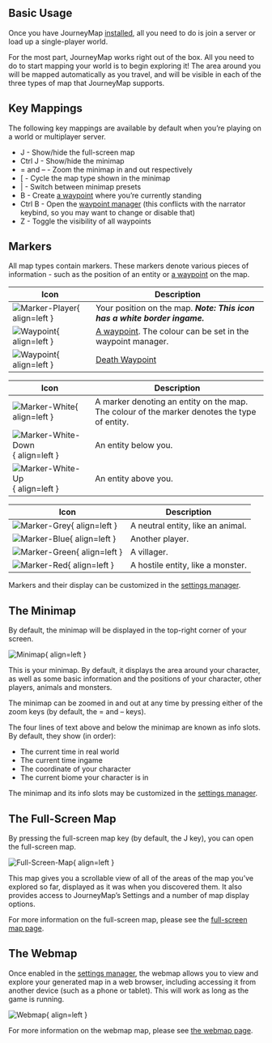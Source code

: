 ## **Basic Usage**

Once you have JourneyMap [installed](installing.md), all you need to do is join a server or load up a single-player world.

For the most part, JourneyMap works right out of the box. All you need to do to start mapping your world is to begin exploring it! The area around you will be mapped automatically as you travel, and will be visible in each of the three types of map that JourneyMap supports.

## **Key Mappings**

The following key mappings are available by default when you’re playing on a world or multiplayer server.

- J - Show/hide the full-screen map
- Ctrl J - Show/hide the minimap
- = and – - Zoom the minimap in and out respectively
- [ - Cycle the map type shown in the minimap
- | - Switch between minimap presets
- B - Create [a waypoint]() where you’re currently standing
- Ctrl B - Open the [waypoint manager]() (this conflicts with the narrator keybind, so you may want to change or disable that)
- Z - Toggle the visibility of all waypoints


## **Markers**

All map types contain markers. These markers denote various pieces of information - such as the position of an entity or [a waypoint]() on the map.

| Icon | Description |
| ----------- | ------------------------------------ |
| ![Marker-Player](/img/markers/marker-player.png){ align=left } | Your position on the map. ***Note: This icon has a white border ingame.*** |
| ![Waypoint](/img/markers/waypoint.png){ align=left } | [A waypoint](). The colour can be set in the waypoint manager. |
| ![Waypoint](/img/markers/waypoint-death.png){ align=left } | [Death Waypoint]() |

| Icon | Description |
| ----------- | ------------------------------------ |
| ![Marker-White](/img/markers/marker-white.png){ align=left } | A marker denoting an entity on the map. The colour of the marker denotes the type of entity. |
| ![Marker-White-Down](/img/markers/marker-white-down.png){ align=left } | An entity below you. |
| ![Marker-White-Up](/img/markers/marker-white-up.png){ align=left } | An entity above you. |

| Icon | Description |
| ----------- | ------------------------------------ |
| ![Marker-Grey](/img/markers/marker-grey.png){ align=left } | A neutral entity, like an animal. |
| ![Marker-Blue](/img/markers/marker-blue.png){ align=left } | Another player. |
| ![Marker-Green](/img/markers/marker-green.png){ align=left } | A villager. |
| ![Marker-Red](/img/markers/marker-red.png){ align=left } | A hostile entity, like a monster. |

Markers and their display can be customized in the [settings manager]().

## **The Minimap**

By default, the minimap will be displayed in the top-right corner of your screen.

![Minimap](/img/minimap.png){ align=left }

This is your minimap. By default, it displays the area around your character, as well as some basic information and the positions of your character, other players, animals and monsters.

The minimap can be zoomed in and out at any time by pressing either of the zoom keys (by default, the = and – keys).

The four lines of text above and below the minimap are known as info slots. By default, they show (in order):

- The current time in real world
- The current time ingame
- The coordinate of your character
- The current biome your character is in

The minimap and its info slots may be customized in the [settings manager]().

## **The Full-Screen Map**

By pressing the full-screen map key (by default, the J key), you can open the full-screen map.

![Full-Screen-Map](/img/full-screen.png){ align=left }

This map gives you a scrollable view of all of the areas of the map you’ve explored so far, displayed as it was when you discovered them. It also provides access to JourneyMap’s Settings and a number of map display options.

For more information on the full-screen map, please see the [full-screen map page]().

## **The Webmap**

Once enabled in the [settings manager](), the webmap allows you to view and explore your generated map in a web browser, including accessing it from another device (such as a phone or tablet). This will work as long as the game is running.

![Webmap](/img/webmap.png){ align=left }

For more information on the webmap map, please see [the webmap page]().